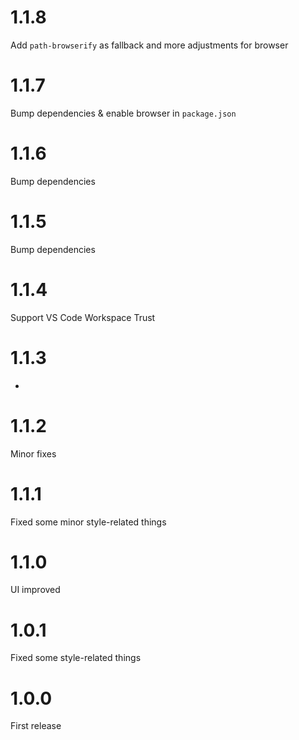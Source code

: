 # 1.1.8

Add `path-browserify` as fallback and more adjustments for browser

# 1.1.7

Bump dependencies & enable browser in `package.json`

# 1.1.6

Bump dependencies

# 1.1.5

Bump dependencies

# 1.1.4

Support VS Code Workspace Trust

# 1.1.3

-

# 1.1.2

Minor fixes

# 1.1.1

Fixed some minor style-related things

# 1.1.0

UI improved

# 1.0.1

Fixed some style-related things

# 1.0.0

First release